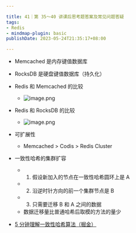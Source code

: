 ```yaml
---

title: 41｜第 35～40 讲课后思考题答案及常见问题答疑
tags:
- Redis
- mindmap-plugin: basic
publishDate: 2023-05-24T21:35:17+08:00

---
```


- Memcached 是内存键值数据库
- RocksDB 是硬盘键值数据库（持久化）
- Redis 和 Memcached 的比较
  - ![image.png](https://cdn.jsdelivr.net/gh/11ze/static/images/redis-41-1.png)

- Redis 和 RocksDB 的比较
  - ![image.png](https://cdn.jsdelivr.net/gh/11ze/static/images/redis-41-2.png)

- 可扩展性

  - Memcached > Codis > Redis Cluster

- 一致性哈希的集群扩容

  - 1. 假设新加入的节点在一致性哈希圆环上是 A
  - 2. 沿逆时针方向的前一个集群节点是 B
  - 3. 只需要迁移 B 和 A 之间的数据
  - 数据迁移量比普通哈希后取模的方法的量少

- [5 分钟理解一致性哈希算法（掘金）](https://juejin.cn/post/6844903750860013576)
